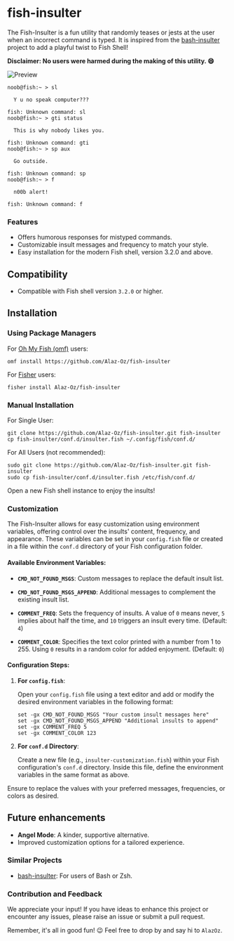 # fish-insulter

The Fish-Insulter is a fun utility that randomly teases or jests at the user when an incorrect command is typed. It is inspired from the [bash-insulter](https://github.com/hkbakke/bash-insulter) project to add a playful twist to Fish Shell!

**Disclaimer: No users were harmed during the making of this utility. 😄**

![Preview](https://github.com/Alaz-Oz/fish-insulter/assets/51114513/d4274be7-38ab-4696-be52-3ccf8ca7c934)

```fish
noob@fish:~ > sl

  Y u no speak computer???

fish: Unknown command: sl
noob@fish:~ > gti status

  This is why nobody likes you.

fish: Unknown command: gti
noob@fish:~ > sp aux

  Go outside.

fish: Unknown command: sp
noob@fish:~ > f

  n00b alert!

fish: Unknown command: f
```
### Features
- Offers humorous responses for mistyped commands.
- Customizable insult messages and frequency to match your style.
- Easy installation for the modern Fish shell, version 3.2.0 and above.

## Compatibility
- Compatible with Fish shell version `3.2.0` or higher.

## Installation

### Using Package Managers

For [Oh My Fish (omf)](https://github.com/oh-my-fish/oh-my-fish) users:
```fish
omf install https://github.com/Alaz-Oz/fish-insulter
```

For [Fisher](https://github.com/jorgebucaran/fisher) users:
```fish
fisher install Alaz-Oz/fish-insulter
```

### Manual Installation

For Single User:
```fish
git clone https://github.com/Alaz-Oz/fish-insulter.git fish-insulter
cp fish-insulter/conf.d/insulter.fish ~/.config/fish/conf.d/
```

For All Users (not recommended):
```fish
sudo git clone https://github.com/Alaz-Oz/fish-insulter.git fish-insulter
sudo cp fish-insulter/conf.d/insulter.fish /etc/fish/conf.d/
```

Open a new Fish shell instance to enjoy the insults! 

### Customization
The Fish-Insulter allows for easy customization using environment variables, offering control over the insults' content, frequency, and appearance. These variables can be set in your `config.fish` file or created in a file within the `conf.d` directory of your Fish configuration folder.

#### Available Environment Variables:

- **`CMD_NOT_FOUND_MSGS`**: Custom messages to replace the default insult list.

- **`CMD_NOT_FOUND_MSGS_APPEND`**: Additional messages to complement the existing insult list.

- **`COMMENT_FREQ`**: Sets the frequency of insults. A value of `0` means never, `5` implies about half the time, and `10` triggers an insult every time. (Default: `4`)

- **`COMMENT_COLOR`**: Specifies the text color printed with a number from 1 to 255. Using `0` results in a random color for added enjoyment. (Default: `0`)

#### Configuration Steps:

1. **For `config.fish`**:
   
   Open your `config.fish` file using a text editor and add or modify the desired environment variables in the following format:
   ```fish
   set -gx CMD_NOT_FOUND_MSGS "Your custom insult messages here"
   set -gx CMD_NOT_FOUND_MSGS_APPEND "Additional insults to append"
   set -gx COMMENT_FREQ 5
   set -gx COMMENT_COLOR 123
   ```

2. **For `conf.d` Directory**:
   
   Create a new file (e.g., `insulter-customization.fish`) within your Fish configuration's `conf.d` directory. Inside this file, define the environment variables in the same format as above.

Ensure to replace the values with your preferred messages, frequencies, or colors as desired.

## Future enhancements 
- **Angel Mode**: A kinder, supportive alternative.
- Improved customization options for a tailored experience.

### Similar Projects
- [bash-insulter](https://github.com/hkbakke/bash-insulter): For users of Bash or Zsh.

### Contribution and Feedback
We appreciate your input! If you have ideas to enhance this project or encounter any issues, please raise an issue or submit a pull request.

Remember, it's all in good fun! 😉 Feel free to drop by and say hi to `AlazOz`.
